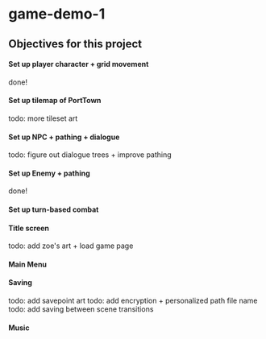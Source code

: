 # game-demo-1


## Objectives for this project

#### Set up player character + grid movement
done!
#### Set up tilemap of PortTown
todo: more tileset art
#### Set up NPC + pathing + dialogue
todo: figure out dialogue trees + improve pathing
#### Set up Enemy + pathing
done!
#### Set up turn-based combat
#### Title screen
todo: add zoe's art + load game page
#### Main Menu
#### Saving
todo: add savepoint art
todo: add encryption + personalized path file name
todo: add saving between scene transitions
#### Music
